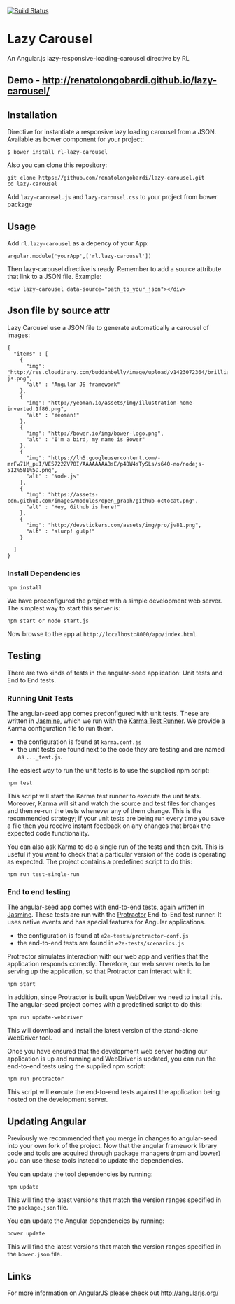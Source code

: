 [![Build Status](https://drone.io/github.com/renatolongobardi/lazy-carousel/status.png)](https://drone.io/github.com/renatolongobardi/lazy-carousel/latest)

# Lazy Carousel 
An Angular.js lazy-responsive-loading-carousel directive by RL
## Demo - http://renatolongobardi.github.io/lazy-carousel/

## Installation

Directive for instantiate a responsive lazy loading carousel from a JSON. 
Available as bower component for your project:

```
$ bower install rl-lazy-carousel
```
Also you can clone this repository:

```
git clone https://github.com/renatolongobardi/lazy-carousel.git
cd lazy-carousel
```
Add `lazy-carousel.js` and `lazy-carousel.css` to your project from bower package

## Usage

Add `rl.lazy-carousel` as a depency of your App: 
```
angular.module('yourApp',['rl.lazy-carousel'])
```
Then lazy-carousel directive is ready. Remember to add a source attribute that link to a JSON file. Example:
```
<div lazy-carousel data-source="path_to_your_json"></div>
```

## Json file by source attr
Lazy Carousel use a JSON file to generate automatically a carousel of images:

```
{
  "items" : [
    {
      "img": "http://res.cloudinary.com/buddahbelly/image/upload/v1423072364/brilliantbritz/angular-js.png",
      "alt" : "Angular JS framework"
    },
    {
      "img": "http://yeoman.io/assets/img/illustration-home-inverted.1f86.png",
      "alt" : "Yeoman!"
    },
    {
      "img": "http://bower.io/img/bower-logo.png",
      "alt" : "I'm a bird, my name is Bower"
    },
    {
      "img": "https://lh5.googleusercontent.com/-mrFw71M_puI/VE5722ZV70I/AAAAAAAABsE/p4DW4sTySLs/s640-no/nodejs-512%5B1%5D.png",
      "alt" : "Node.js"
    },
    {
      "img": "https://assets-cdn.github.com/images/modules/open_graph/github-octocat.png",
      "alt" : "Hey, Github is here!"
    },
    {
      "img": "http://devstickers.com/assets/img/pro/jv81.png",
      "alt" : "slurp! gulp!"
    }
    
  ]
}
```



### Install Dependencies 

```
npm install
```

We have preconfigured the project with a simple development web server.  The simplest way to start
this server is:

```
npm start or node start.js
```

Now browse to the app at `http://localhost:8000/app/index.html`.



## Testing

There are two kinds of tests in the angular-seed application: Unit tests and End to End tests.

### Running Unit Tests

The angular-seed app comes preconfigured with unit tests. These are written in
[Jasmine][jasmine], which we run with the [Karma Test Runner][karma]. We provide a Karma
configuration file to run them.

* the configuration is found at `karma.conf.js`
* the unit tests are found next to the code they are testing and are named as `..._test.js`.

The easiest way to run the unit tests is to use the supplied npm script:

```
npm test
```

This script will start the Karma test runner to execute the unit tests. Moreover, Karma will sit and
watch the source and test files for changes and then re-run the tests whenever any of them change.
This is the recommended strategy; if your unit tests are being run every time you save a file then
you receive instant feedback on any changes that break the expected code functionality.

You can also ask Karma to do a single run of the tests and then exit.  This is useful if you want to
check that a particular version of the code is operating as expected.  The project contains a
predefined script to do this:

```
npm run test-single-run
```


### End to end testing

The angular-seed app comes with end-to-end tests, again written in [Jasmine][jasmine]. These tests
are run with the [Protractor][protractor] End-to-End test runner.  It uses native events and has
special features for Angular applications.

* the configuration is found at `e2e-tests/protractor-conf.js`
* the end-to-end tests are found in `e2e-tests/scenarios.js`

Protractor simulates interaction with our web app and verifies that the application responds
correctly. Therefore, our web server needs to be serving up the application, so that Protractor
can interact with it.

```
npm start
```

In addition, since Protractor is built upon WebDriver we need to install this.  The angular-seed
project comes with a predefined script to do this:

```
npm run update-webdriver
```

This will download and install the latest version of the stand-alone WebDriver tool.

Once you have ensured that the development web server hosting our application is up and running
and WebDriver is updated, you can run the end-to-end tests using the supplied npm script:

```
npm run protractor
```

This script will execute the end-to-end tests against the application being hosted on the
development server.


## Updating Angular

Previously we recommended that you merge in changes to angular-seed into your own fork of the project.
Now that the angular framework library code and tools are acquired through package managers (npm and
bower) you can use these tools instead to update the dependencies.

You can update the tool dependencies by running:

```
npm update
```

This will find the latest versions that match the version ranges specified in the `package.json` file.

You can update the Angular dependencies by running:

```
bower update
```

This will find the latest versions that match the version ranges specified in the `bower.json` file.

## Links

For more information on AngularJS please check out http://angularjs.org/

[git]: http://git-scm.com/
[bower]: http://bower.io
[npm]: https://www.npmjs.org/
[node]: http://nodejs.org
[protractor]: https://github.com/angular/protractor
[jasmine]: http://jasmine.github.io
[karma]: http://karma-runner.github.io
[travis]: https://travis-ci.org/
[http-server]: https://github.com/nodeapps/http-server
